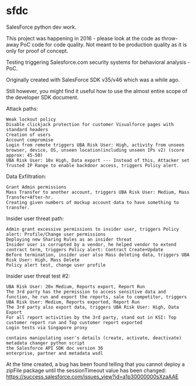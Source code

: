 # sfdc
SalesForce python dev work.

This project was happening in 2016 - please look at the code as throw-away PoC code for code quality. Not meant to be production quality as it is only for proof of concept.

Testing triggering Salesforce.com security systems for behavioral analysis - PoC.


Originally created with SalesForce SDK v35/v46 which was a while ago.

Still however, you might find it useful how to use the almost entire scope of the developer SDK document.


Attack paths:

    Weak lockout policy
    Disable clickjack protection for customer Visualforce pages with standard headers
    Creation of users
    Account compromise
    Login from remote triggers UBA Risk User: High, activity from unseen browser, device, OS, unseen location(including unseen IPs v2) (score approx: 45-50)
    UBA Risk User: 10x High, Data export --- Instead of this, Attacker set Trusted IP Range to enable backdoor access, triggers Policy alert.

Data Exfiltration:

    Grant Admin permissions
    Mass Transfer to another account, triggers UBA Risk User: Medium, Mass Transfer+After-hr.
    Creating given numbers of mockup account data to have something to transfer.

Insider user threat path:

    Admin grant excessive permissions to insider user, triggers Policy alert: Profile/Change user permissions
    Deploying new Sharing Rules as an insider threat
    Insider user is corrupted by a vendor, he helped vendor to extend contract term, triggers Policy alert: Contract Create+Update
    Before termination, insider user also Mass deleting data, triggers UBA Risk User: High, Mass Delete
    Policy alert test, change user profile

Insider user threat test #2:

    UBA Risk User: 20x Medium, Reports export, Report Run
    The 3rd party has the permission to access sensitive data and function, he run and export the reports, sale to competitor, triggers UBA Risk User: Medium, Reports exported, Report Run
    The 3rd party also export data, triggers UBA Risk User: High, Data Export
    For all report activities by the 3rd party, stand out in KSI: Top customer report run and Top customer report exported
    Login tests via Singapore proxy

    contains manipulating user's details (create, activate, deactivate)
    metadata changer python script
    the Salesforce API SDK doc version 36
    enterprise, partner and metadata wsdl

At the time created, a bug has been found telling that you cannot deploy a zipFile package until the sessionTimeout value has been changed: https://success.salesforce.com/issues_view?id=a1p30000000sXzaAAE

